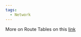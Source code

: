 ```yaml
---
tags:
  - Network
---
```

More on Route Tables on this [link](https://docs.aws.amazon.com/vpc/latest/userguide/VPC_Route_Tables.html)